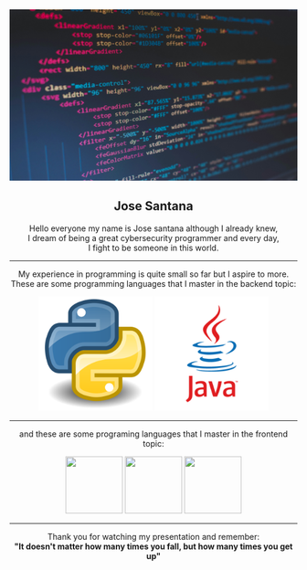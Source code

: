 <div align = "center">
  <img src = "imagen.jpg" width = 850 height = 300/>
  <h2>Jose Santana</h2>
  <p>Hello everyone my name is Jose santana although I already knew,<br>
      I dream of being a great cybersecurity programmer and every day,<br>
      I fight to be someone in this world.</p>
  <hr>
  <p>My experience in programming is quite small so far but I aspire to more.<br>
      These are some programming languages ​​that I master in the backend topic:</p>
  <img src = "fotopy.png" width = 200 height = 200/>
  <img src = "fotojava.png" width = 200 height = 200/>
  <hr>
  <p>and these are some programing languages that I master in the frontend topic:</p>
  <img src = "https://i.ibb.co/tL1v6Jt/html-5.png)" width = 100 height = 100/>
  <img src = "Fotocss.png](https://i.ibb.co/j86Drxg/css-3.png)" width = 100 height = 100/>
  <img src = "https://i.ibb.co/pKKrwn3/javascript-js-icon-2048x2048-nyxvtvk0.png" width = 100 height = 100/>
</div><hr>
<div align = "center">
  <p>
Thank you for watching  my presentation and remember:<br> 
    <b>"It doesn't matter how many times you fall, but how many times you get up"<b></p>
</div>
